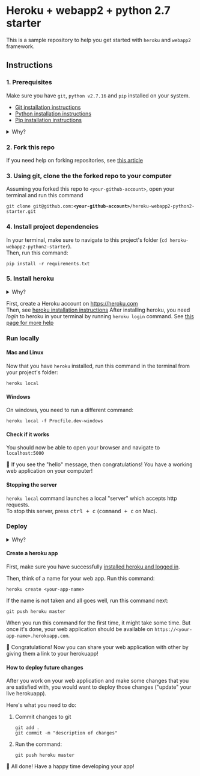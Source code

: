 # Heroku + webapp2 + python 2.7 starter

This is a sample repository to help you get started
with `heroku` and `webapp2` framework.

## Instructions

### 1. Prerequisites

Make sure you have `git`, `python v2.7.16` and `pip` installed on your system.
* [Git installation instructions](https://git-scm.com/book/en/v2/Getting-Started-Installing-Git)
* [Python installation instructions](https://wiki.python.org/moin/BeginnersGuide/Download)
* [Pip installation instructions](https://pip.pypa.io/en/stable/installing/)

<details>
  <summary>Why?</summary>

  *Git* is a widely used "version control" system. In short, it helps organise
  changes that you make to your project and makes it possible for
  several people to work on one codebase.  
  *Pip* is a "package installer" for python libraries.
  With it you can install popular python libs (like `webapp2`) to your system from the command line.
</details>

### 2. Fork this repo
If you need help on forking repositories,
see [this article](https://help.github.com/en/articles/fork-a-repo)

### 3. Using git, clone the the forked repo to your computer

Assuming you forked this repo to `<your-github-account>`, open your terminal and run this command

<pre><code>git clone git@github.com:<b>&lt;your-github-account&gt;</b>/heroku-webapp2-python2-starter.git
</code></pre>

### 4. Install project dependencies

<!-- *(TODO: Describe how to use virtualenv (for python2) or venv (for python3))* -->
In your terminal, make sure to navigate to this project's
folder (`cd heroku-webapp2-python2-starter`).  
Then, run this command:

```
pip install -r requirements.txt
```

### 5. Install heroku

<details>
  <summary>Why?</summary>

  *Heroku* is a platform that allows you to deploy your web application
  at `<your-app-name>.herokuapp.com`
</details>

First, create a Heroku account on https://heroku.com  
Then, see [heroku installation instructions](https://devcenter.heroku.com/articles/heroku-cli#download-and-install)
After installing heroku, you need *login* to heroku in your terminal by
running `heroku login` command. See
[this page for more help](https://devcenter.heroku.com/articles/getting-started-with-python#set-up)


<!-- This repository already has a "heroku app" associated with it.
For new repositories, you need to "create" a heroku app first:
https://devcenter.heroku.com/articles/creating-apps -->

### Run locally

#### Mac and Linux

Now that you have `heroku` installed, run this command in the terminal
from your project's folder:

```
heroku local
```

#### Windows

On windows, you need to run a different command:
```
heroku local -f Procfile.dev-windows
```

#### Check if it works

You should now be able to open your browser and navigate to
`localhost:5000`

🎉 If you see the "hello" message, then congratulations! You have a working
web application on your computer!

#### Stopping the server
`heroku local` command launches a local "server" which accepts http requests.  
To stop this server, press <kbd>ctrl + c</kbd> (<kbd>command + c</kbd> on Mac).

### Deploy

<details>
  <summary>Why?</summary>

  So far we have made the web application available on your computer.
  But we want to share the app with the world and make it available on
  the internet.
  Here's where `heroku` comes in. It has a couple of commands that make it
  quite easy to "copy" your web application code to the heroku servers.
</details>

#### Create a heroku app

First, make sure you have successfully
[installed heroku and logged in](#5-Install-heroku).

Then, think of a name for your web app. Run this command:

```
heroku create <your-app-name>
```

If the name is not taken and all goes well, run this command next:
```
git push heroku master
```

When you run this command for the first time, it might take some time.
But once it's done, your web application should be available on
`https://<your-app-name>.herokuapp.com`.

🎉 Congratulations! Now you can share your web application with other by giving
them a link to your herokuapp!

#### How to deploy future changes

After you work on your web application and make some changes that you are
satisfied with, you would want to deploy those changes ("update" your live
herokuapp).

Here's what you need to do:

1. Commit changes to git  
    ```
    git add .
    git commit -m "description of changes"
    ```
2. Run the command:
    ```
    git push heroku master
    ```

🎉 All done! Have a happy time developing your app!
